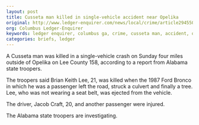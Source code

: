 ```yaml
---
layout: post
title: Cusseta man killed in single-vehicle accident near Opelika
original: http://www.ledger-enquirer.com/news/local/crime/article29455084.html
org: Columbus Ledger-Enquirer
keywords: ledger enquirer, columbus ga, crime, cusseta man, accident, opelika, killed
categories: briefs, ledger
---
```


A Cusseta man was killed in a single-vehicle crash on Sunday four miles outside of Opelika on Lee County 158, according to a report from Alabama state troopers.

<!--break-->

The troopers said Brian Keith Lee, 21, was killed when the 1987 Ford Bronco in which he was a passenger left the road, struck a culvert and finally a tree. Lee, who was not wearing a seat belt, was ejected from the vehicle.

The driver, Jacob Craft, 20, and another passenger were injured.

The Alabama state troopers are investigating.